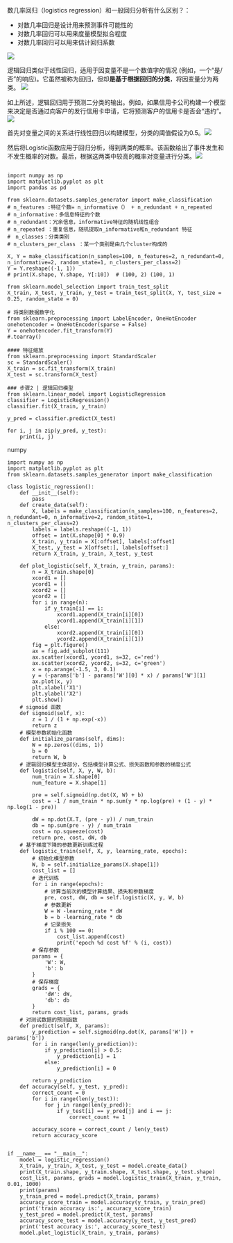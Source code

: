 数几率回归（logistics regression）和一般回归分析有什么区别？：
- 对数几率回归是设计用来预测事件可能性的
- 对数几率回归可以用来度量模型拟合程度
- 对数几率回归可以用来估计回归系数

![](https://upload-images.jianshu.io/upload_images/18339009-bedfb412211c5431.png?imageMogr2/auto-orient/strip%7CimageView2/2/w/1240)

逻辑回归类似于线性回归，适用于因变量不是一个数值字的情况 (例如，一个“是/否”的响应)。它虽然被称为回归，但却**是基于根据回归的分类**，将因变量分为两类。
![](https://upload-images.jianshu.io/upload_images/18339009-07d5f969c9039ea7?imageMogr2/auto-orient/strip%7CimageView2/2/w/1240)

如上所述，逻辑回归用于预测二分类的输出。例如，如果信用卡公司构建一个模型来决定是否通过向客户的发行信用卡申请，它将预测客户的信用卡是否会“违约”。![](https://upload-images.jianshu.io/upload_images/18339009-afc92ed178ed8c8f?imageMogr2/auto-orient/strip%7CimageView2/2/w/1240)

首先对变量之间的关系进行线性回归以构建模型，分类的阈值假设为0.5。![](https://upload-images.jianshu.io/upload_images/18339009-00e2ea4a4807062e?imageMogr2/auto-orient/strip%7CimageView2/2/w/1240)

然后将Logistic函数应用于回归分析，得到两类的概率。该函数给出了事件发生和不发生概率的对数。最后，根据这两类中较高的概率对变量进行分类。![](https://upload-images.jianshu.io/upload_images/18339009-76c607b8d4e3bc3d?imageMogr2/auto-orient/strip%7CimageView2/2/w/1240)


```

import numpy as np
import matplotlib.pyplot as plt
import pandas as pd

from sklearn.datasets.samples_generator import make_classification
# n_features :特征个数= n_informative（） + n_redundant + n_repeated
# n_informative：多信息特征的个数
# n_redundant：冗余信息，informative特征的随机线性组合
# n_repeated ：重复信息，随机提取n_informative和n_redundant 特征
#　n_classes：分类类别
# n_clusters_per_class ：某一个类别是由几个cluster构成的

X, Y = make_classification(n_samples=100, n_features=2, n_redundant=0, n_informative=2, random_state=1, n_clusters_per_class=2)
Y = Y.reshape((-1, 1))
# print(X.shape, Y.shape, Y[:10])  # (100, 2) (100, 1)

from sklearn.model_selection import train_test_split
X_train, X_test, y_train, y_test = train_test_split(X, Y, test_size = 0.25, random_state = 0)

# 将类别数据数字化
from sklearn.preprocessing import LabelEncoder, OneHotEncoder
onehotencoder = OneHotEncoder(sparse = False)
Y = onehotencoder.fit_transform(Y)
#.toarray()

#### 特征缩放
from sklearn.preprocessing import StandardScaler
sc = StandardScaler()
X_train = sc.fit_transform(X_train)
X_test = sc.transform(X_test)

### 步骤2 | 逻辑回归模型
from sklearn.linear_model import LogisticRegression
classifier = LogisticRegression()
classifier.fit(X_train, y_train)

y_pred = classifier.predict(X_test)

for i, j in zip(y_pred, y_test):
    print(i, j)
```





numpy
```
import numpy as np
import matplotlib.pyplot as plt
from sklearn.datasets.samples_generator import make_classification

class logistic_regression():    
    def __init__(self):        
        pass
    def create_data(self):
        X, labels = make_classification(n_samples=100, n_features=2, n_redundant=0, n_informative=2, random_state=1, n_clusters_per_class=2)
        labels = labels.reshape((-1, 1))
        offset = int(X.shape[0] * 0.9)
        X_train, y_train = X[:offset], labels[:offset]
        X_test, y_test = X[offset:], labels[offset:]        
        return X_train, y_train, X_test, y_test    
        
    def plot_logistic(self, X_train, y_train, params):
        n = X_train.shape[0]
        xcord1 = []
        ycord1 = []
        xcord2 = []
        ycord2 = []        
        for i in range(n):            
            if y_train[i] == 1:
                xcord1.append(X_train[i][0])
                ycord1.append(X_train[i][1])            
            else:
                xcord2.append(X_train[i][0])
                ycord2.append(X_train[i][1])
        fig = plt.figure()
        ax = fig.add_subplot(111)
        ax.scatter(xcord1, ycord1, s=32, c='red')
        ax.scatter(xcord2, ycord2, s=32, c='green')
        x = np.arange(-1.5, 3, 0.1)
        y = (-params['b'] - params['W'][0] * x) / params['W'][1]
        ax.plot(x, y)
        plt.xlabel('X1')
        plt.ylabel('X2')
        plt.show()
    # sigmoid 函数
    def sigmoid(self, x):
        z = 1 / (1 + np.exp(-x))        
        return z    
    # 模型参数初始化函数
    def initialize_params(self, dims):
        W = np.zeros((dims, 1))
        b = 0
        return W, b    
    # 逻辑回归模型主体部分，包括模型计算公式、损失函数和参数的梯度公式
    def logistic(self, X, y, W, b):
        num_train = X.shape[0]
        num_feature = X.shape[1]

        pre = self.sigmoid(np.dot(X, W) + b)
        cost = -1 / num_train * np.sum(y * np.log(pre) + (1 - y) * np.log(1 - pre))

        dW = np.dot(X.T, (pre - y)) / num_train
        db = np.sum(pre - y) / num_train
        cost = np.squeeze(cost)        
        return pre, cost, dW, db    
    # 基于梯度下降的参数更新训练过程
    def logistic_train(self, X, y, learning_rate, epochs):    
        # 初始化模型参数
        W, b = self.initialize_params(X.shape[1])  
        cost_list = []  
        # 迭代训练
        for i in range(epochs):       
            # 计算当前次的模型计算结果、损失和参数梯度
            pre, cost, dW, db = self.logistic(X, y, W, b)    
            # 参数更新
            W = W -learning_rate * dW
            b = b -learning_rate * db        
            # 记录损失
            if i % 100 == 0:
                cost_list.append(cost)   
                print('epoch %d cost %f' % (i, cost)) 
        # 保存参数
        params = {            
            'W': W,            
            'b': b
        }        
        # 保存梯度
        grads = {            
            'dW': dW,            
            'db': db
        }           
        return cost_list, params, grads    
    # 对测试数据的预测函数
    def predict(self, X, params):
        y_prediction = self.sigmoid(np.dot(X, params['W']) + params['b'])        
        for i in range(len(y_prediction)):            
            if y_prediction[i] > 0.5:
                y_prediction[i] = 1
            else:
                y_prediction[i] = 0

        return y_prediction    
    def accuracy(self, y_test, y_pred):
        correct_count = 0
        for i in range(len(y_test)):            
            for j in range(len(y_pred)):                
                if y_test[i] == y_pred[j] and i == j:
                    correct_count += 1

        accuracy_score = correct_count / len(y_test)        
        return accuracy_score    
        
    
if __name__ == "__main__":
    model = logistic_regression()
    X_train, y_train, X_test, y_test = model.create_data()
    print(X_train.shape, y_train.shape, X_test.shape, y_test.shape)
    cost_list, params, grads = model.logistic_train(X_train, y_train, 0.01, 1000)
    print(params)
    y_train_pred = model.predict(X_train, params)
    accuracy_score_train = model.accuracy(y_train, y_train_pred)
    print('train accuracy is:', accuracy_score_train)
    y_test_pred = model.predict(X_test, params)
    accuracy_score_test = model.accuracy(y_test, y_test_pred)
    print('test accuracy is:', accuracy_score_test)
    model.plot_logistic(X_train, y_train, params)
```
